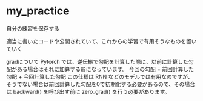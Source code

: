 # my_practice
自分の練習を保存する

適当に書いたコードや公開されていて、これからの学習で有用そうなものを置いていく


gradについて
Pytorch では、逆伝搬で勾配を計算した際に、以前に計算した勾配がある場合はそれに加算する形になっています。
今回の勾配 = 前回計算した勾配 + 今回計算した勾配
この仕様は RNN などのモデルでは有用なのですが、そうでない場合は前回計算した勾配を0で初期化する必要があるので、その場合は backward() を呼び出す前に zero_grad() を行う必要があります。
